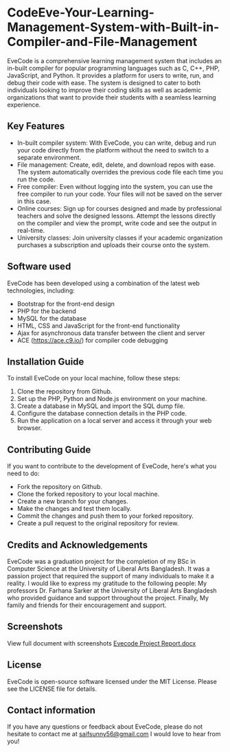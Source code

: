 # CodeEve-Your-Learning-Management-System-with-Built-in-Compiler-and-File-Management

EveCode is a comprehensive learning management system that includes an in-built compiler for popular programming languages such as C, C++, PHP, JavaScript, and Python. It provides a platform for users to write, run, and debug their code with ease. The system is designed to cater to both individuals looking to improve their coding skills as well as academic organizations that want to provide their students with a seamless learning experience.

## Key Features

- In-built compiler system: With EveCode, you can write, debug and run your code directly from the platform without the need to switch to a separate environment.
- File management: Create, edit, delete, and download repos with ease. The system automatically overrides the previous code file each time you run the code.
- Free compiler: Even without logging into the system, you can use the free compiler to run your code. Your files will not be saved on the server in this case.
- Online courses: Sign up for courses designed and made by professional teachers and solve the designed lessons. Attempt the lessons directly on the compiler and view the prompt, write code and see the output in real-time.
- University classes: Join university classes if your academic organization purchases a subscription and uploads their course onto the system.

## Software used

EveCode has been developed using a combination of the latest web technologies, including:

- Bootstrap for the front-end design
- PHP for the backend
- MySQL for the database
- HTML, CSS and JavaScript for the front-end functionality
- Ajax for asynchronous data transfer between the client and server
- ACE (https://ace.c9.io/) for compiler code debugging

## Installation Guide

To install EveCode on your local machine, follow these steps:

1. Clone the repository from Github.
2. Set up the PHP, Python and Node.js environment on your machine.
3. Create a database in MySQL and import the SQL dump file.
4. Configure the database connection details in the PHP code.
5. Run the application on a local server and access it through your web browser.

## Contributing Guide

If you want to contribute to the development of EveCode, here's what you need to do:

- Fork the repository on Github.
- Clone the forked repository to your local machine.
- Create a new branch for your changes.
- Make the changes and test them locally.
- Commit the changes and push them to your forked repository.
- Create a pull request to the original repository for review.


## Credits and Acknowledgements

EveCode was a graduation project for the completion of my BSc in Computer Science at the University of Liberal Arts Bangladesh. It was a passion project that required the support of many individuals to make it a reality. I would like to express my gratitude to the following people: My professors Dr. Farhana Sarker at the University of Liberal Arts Bangladesh who provided guidance and support throughout the project. Finally, My family and friends for their encouragement and support.

## Screenshots

View full document with screenshots [Evecode Project Report.docx](https://github.com/SaifSunny/CodeEve-Your-Learning-Management-System-with-Built-in-Compiler-and-File-Management/files/10683459/Evecode.Project.Report.docx)

## License

EveCode is open-source software licensed under the MIT License. Please see the LICENSE file for details.

## Contact information

If you have any questions or feedback about EveCode, please do not hesitate to contact me at [saifsunny56@gmail.com](mailto:saifsunny56@gmail.com) I would love to hear from you!
